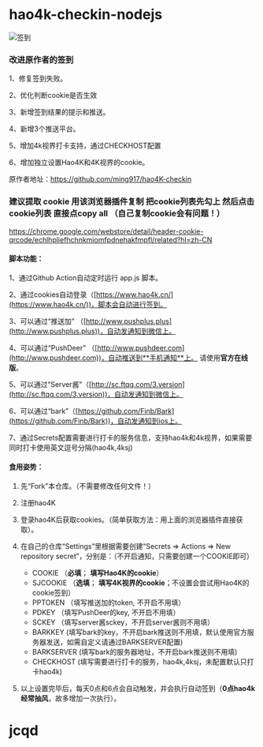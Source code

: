 # hao4k-checkin-nodejs
![签到](https://github.com/Alexecz/hao4k-checkin-nodejs/actions/workflows/checkin.yml/badge.svg)

### 改进原作者的签到 
1、修复签到失败。

2、优化判断cookie是否生效

3、新增签到结果的提示和推送。

4、新增3个推送平台。

5、增加4k视界打卡支持，通过CHECKHOST配置

6、增加独立设置Hao4K和4K视界的cookie。


原作者地址：https://github.com/ming917/hao4K-checkin


### 建议提取 cookie 用该浏览器插件复制  把cookie列表先勾上 然后点击cookie列表 直接点copy all  （自己复制cookie会有问题！）
https://chrome.google.com/webstore/detail/header-cookie-qrcode/echlhpliefhchnkmiomfpdnehakfmpfl/related?hl=zh-CN


#### 脚本功能：

1、通过Github Action自动定时运行 app.js 脚本。

2、通过cookies自动登录（[https://www.hao4k.cn/](https://www.hao4k.cn/))，脚本会自动进行签到。

3、可以通过“推送加” （[http://www.pushplus.plus](http://www.pushplus.plus))，自动发通知到微信上。

4、可以通过“PushDeer” （[http://www.pushdeer.com](http://www.pushdeer.com))，自动推送到**手机通知**上。 请使用**官方在线版**。 

5、可以通过“Server酱”（[http://sc.ftqq.com/3.version](http://sc.ftqq.com/3.version))，自动发通知到微信上。

6、可以通过“bark”（[https://github.com/Finb/Bark](https://github.com/Finb/Bark))，自动发通知到ios上。

7、通过Secrets配置需要进行打卡的服务信息，支持hao4k和4k视界，如果需要同时打卡使用英文逗号分隔(hao4k,4ksj)


#### 食用姿势：

1. 先“Fork”本仓库。（不需要修改任何文件！）

2. 注册hao4K

3. 登录hao4K后获取cookies。（简单获取方法：用上面的浏览器插件直接获取）。

4. 在自己的仓库“Settings”里根据需要创建“Secrets => Actions => New repository secret”，分别是：（不开启通知，只需要创建一个COOKIE即可）

   - COOKIE （**必填**； **填写Hao4K的cookie**）
   - SJCOOKIE （**选填**； **填写4K视界的cookie**；不设置会尝试用Hao4K的cookie签到）
   - PPTOKEN （填写推送加的token, 不开启不用填）
   - PDKEY （填写PushDeer的key, 不开启不用填）
   - SCKEY （填写server酱sckey，不开启server酱则不用填）
   - BARKKEY (填写bark的key，不开启bark推送则不用填，默认使用官方服务器发送，如需自定义请通过BARKSERVER配置)
   - BARKSERVER (填写bark的服务器地址，不开启bark推送则不用填)
   - CHECKHOST (填写需要进行打卡的服务，hao4k,4ksj，未配置默认只打卡hao4k)

5. 以上设置完毕后，每天0点和6点会自动触发，并会执行自动签到（**0点hao4k经常抽风**，故多增加一次执行）。


# jcqd
